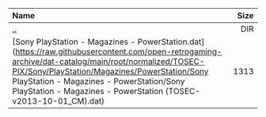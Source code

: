 |Name|Size|
|:---|---:|
|[..](../index.html)|DIR|
|[Sony PlayStation - Magazines - PowerStation.dat](https://raw.githubusercontent.com/open-retrogaming-archive/dat-catalog/main/root/normalized/TOSEC-PIX/Sony/PlayStation/Magazines/PowerStation/Sony PlayStation - Magazines - PowerStation/Sony PlayStation - Magazines - PowerStation (TOSEC-v2013-10-01_CM).dat)|1313|
